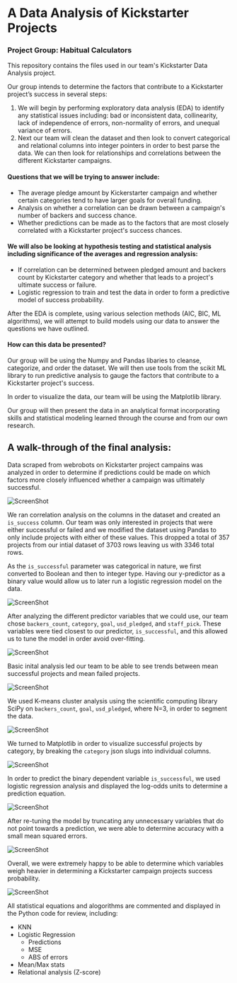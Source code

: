 # A Data Analysis of Kickstarter Projects 
### Project Group: Habitual Calculators

This repository contains the files used in our team's Kickstarter Data Analysis project.

Our group intends to determine the factors that contribute to a Kickstarter project’s success in several steps:  

1. We will begin by performing exploratory data analysis (EDA) to identify any statistical issues including:  bad or inconsistent data, collinearity, lack of independence of errors, non-normality of errors, and unequal variance of errors. 
2. Next our team will clean the dataset and then look to convert categorical and relational columns into integer pointers in order to best parse the data. We can then look for relationships and correlations between the different Kickstarter campaigns. 

#### Questions that we will be trying to answer include:

- The average pledge amount by Kickerstarter campaign and whether certain categories tend to have larger goals for overall funding.
- Analysis on whether a correlation can be drawn between a campaign's number of backers and success chance.
- Whether predictions can be made as to the factors that are most closely correlated with a Kickstarter project's success chances.

#### We will also be looking at hypothesis testing and statistical analysis including significance of the averages and regression analysis:

- If correlation can be determined between pledged amount and backers count by Kickstarter category and whether that leads to a project's ultimate success or failure.
-	Logistic regression to train and test the data in order to form a predictive model of success probability.

After the EDA is complete, using various selection methods (AIC, BIC, ML algorithms), we will attempt to build models using our data to answer the questions we have outlined. 
 
#### How can this data be presented? 

Our group will be using the Numpy and Pandas libaries to cleanse, categorize, and order the dataset. We will then use tools from the scikit ML library to run predictive analysis to gauge the factors that contribute to a Kickstarter project's success.  

In order to visualize the data, our team will be using the Matplotlib library.
 
Our group will then present the data in an analytical format incorporating skills and statistical modeling learned through the course and from our own research.




## **A walk-through of the final analysis:**

Data scraped from webrobots on Kickstarter project campains was analyzed in order to determine if predictions could be made on which factors more closely influenced whether a campaign was ultimately successful.

![ScreenShot](https://github.com/CU-tmoney/habitualcalculators/blob/master/Project%20Visuals/Proj1.JPG)

We ran correlation analysis on the columns in the dataset and created an `is_success` column. Our team was only interested in projects that were either successful or failed and we modified the dataset using Pandas to only include projects with either of these values. This dropped a total of 357 projects from our intial dataset of 3703 rows leaving us with 3346 total rows.

As the `is_successful` parameter was categorical in nature, we first converted to Boolean and then to integer type. Having our y-predictor as a binary value would allow us to later run a logistic regression model on the data.


![ScreenShot](https://github.com/CU-tmoney/habitualcalculators/blob/master/Project%20Visuals/Proj2.JPG)

After analyzing the different predictor variables that we could use, our team chose `backers_count`, `category`, `goal`, `usd_pledged`, and `staff_pick`. These variables were tied closest to our predictor, `is_successful`, and this allowed us to tune the model in order avoid over-fitting.

![ScreenShot](https://github.com/CU-tmoney/habitualcalculators/blob/master/Project%20Visuals/Proj3.JPG)

Basic inital analysis led our team to be able to see trends between mean successful projects and mean failed projects.

![ScreenShot](https://github.com/CU-tmoney/habitualcalculators/blob/master/Project%20Visuals/Proj4.JPG)

We used K-means cluster analysis using the scientific computing library SciPy on `backers_count`, `goal`, `usd_pledged`, where N=3, in order to segment the data. 

![ScreenShot](https://github.com/CU-tmoney/habitualcalculators/blob/master/Project%20Visuals/Proj5.JPG)

We turned to Matplotlib in order to visualize successful projects by category, by breaking the `category` json slugs into individual columns. 

![ScreenShot](https://github.com/CU-tmoney/habitualcalculators/blob/master/Project%20Visuals/Proj6.JPG)

In order to predict the binary dependent variable `is_successful`, we used logistic regression analysis and displayed the log-odds units to determine a prediction equation.

![ScreenShot](https://github.com/CU-tmoney/habitualcalculators/blob/master/Project%20Visuals/Proj7.JPG)

After re-tuning the model by truncating any unnecessary variables that do not point towards a prediction, we were able to determine accuracy with a small mean squared errors. 

![ScreenShot](https://github.com/CU-tmoney/habitualcalculators/blob/master/Project%20Visuals/Proj8.JPG)

Overall, we were extremely happy to be able to determine which variables weigh heavier in determining a Kickstarter campaign projects success probability.  

![ScreenShot](https://github.com/CU-tmoney/habitualcalculators/blob/master/Project%20Visuals/Proj9.JPG)

All statistical equations and alogorithms are commented and displayed in the Python code for review, including:
- KNN
- Logistic Regression
    - Predictions
    - MSE
    - ABS of errors
- Mean/Max stats
- Relational analysis (Z-score)

